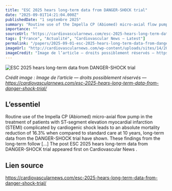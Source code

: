 ```yaml
---
title: "ESC 2025 hears long-term data from DANGER-SHOCK trial"
date: "2025-09-01T14:21:04.000Z"
publishedDate: "1 septembre 2025"
summary: "Routine use of the Impella CP (Abiomed) micro-axial flow pump in the treatment of patients with ST-segment elevation myocardial infarction (STEMI) complicated by cardiogenic shock leads to an absolute mortality reduction of 16.3% when compared to standard care at 10 years, long-term data from the DANGER-SHOCK trial have shown. These findings from the long-term follow [&#8230;] The post ESC 2025 hears long-term data from DANGER-SHOCK trial appeared first on Cardiovascular News ."
importance: ""
sourceUrl: "https://cardiovascularnews.com/esc-2025-hears-long-term-data-from-danger-shock-trial/"
tags: ["France", "Actualité", "Cardiovascular News — Latest"]
permalink: "/papers/2025-09-01-esc-2025-hears-long-term-data-from-danger-shock-trial"
imageUrl: "http://cardiovascularnews.com/wp-content/uploads/sites/14/2025/08/IMG_4925-scaled.jpg"
imageCredit: "Image de l’article — droits possiblement réservés — https://cardiovascularnews.com/esc-2025-hears-long-term-data-from-danger-shock-trial/"
---
```


![ESC 2025 hears long-term data from DANGER-SHOCK trial](http://cardiovascularnews.com/wp-content/uploads/sites/14/2025/08/IMG_4925-scaled.jpg)

*Crédit image : Image de l’article — droits possiblement réservés — https://cardiovascularnews.com/esc-2025-hears-long-term-data-from-danger-shock-trial/*

## L’essentiel

Routine use of the Impella CP (Abiomed) micro-axial flow pump in the treatment of patients with ST-segment elevation myocardial infarction (STEMI) complicated by cardiogenic shock leads to an absolute mortality reduction of 16.3% when compared to standard care at 10 years, long-term data from the DANGER-SHOCK trial have shown. These findings from the long-term follow [&#8230;] The post ESC 2025 hears long-term data from DANGER-SHOCK trial appeared first on Cardiovascular News .

## Lien source

https://cardiovascularnews.com/esc-2025-hears-long-term-data-from-danger-shock-trial/
